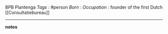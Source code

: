 BPB Plantenga
*Tags* : #person 
*Born* :
*Occupation* : founder of the first Dutch [[Consultatiebureau]]

---
**notes**